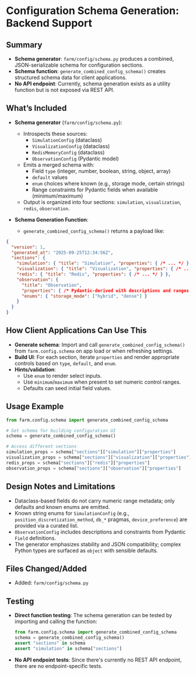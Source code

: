 # Configuration Schema Generation: Backend Support

## Summary

- **Schema generator**: `farm/config/schema.py` produces a combined, JSON-serializable schema for configuration sections.
- **Schema function**: `generate_combined_config_schema()` creates structured schema data for client applications.
- **No API endpoint**: Currently, schema generation exists as a utility function but is not exposed via REST API.

## What’s Included

- **Schema generator** (`farm/config/schema.py`):
  - Introspects these sources:
    - `SimulationConfig` (dataclass)
    - `VisualizationConfig` (dataclass)
    - `RedisMemoryConfig` (dataclass)
    - `ObservationConfig` (Pydantic model)
  - Emits a merged schema with:
    - Field `type` (integer, number, boolean, string, object, array)
    - `default` values
    - `enum` choices where known (e.g., storage mode, certain strings)
    - Range constraints for Pydantic fields when available (minimum/maximum)
  - Output is organized into four sections: `simulation`, `visualization`, `redis`, `observation`.

- **Schema Generation Function**:
  - `generate_combined_config_schema()` returns a payload like:

```json
{
  "version": 1,
  "generated_at": "2025-09-25T12:34:56Z",
  "sections": {
    "simulation": { "title": "Simulation", "properties": { /* ... */ } },
    "visualization": { "title": "Visualization", "properties": { /* ... */ } },
    "redis": { "title": "Redis", "properties": { /* ... */ } },
    "observation": {
      "title": "Observation",
      "properties": { /* Pydantic-derived with descriptions and ranges where present */ },
      "enums": { "storage_mode": ["hybrid", "dense"] }
    }
  }
}
```

## How Client Applications Can Use This

- **Generate schema**: Import and call `generate_combined_config_schema()` from `farm.config.schema` on app load or when refreshing settings.
- **Build UI**: For each section, iterate `properties` and render appropriate controls based on `type`, `default`, and `enum`.
- **Hints/validation**:
  - Use `enum` to render select inputs.
  - Use `minimum`/`maximum` when present to set numeric control ranges.
  - Defaults can seed initial field values.

## Usage Example

```python
from farm.config.schema import generate_combined_config_schema

# Get schema for building configuration UI
schema = generate_combined_config_schema()

# Access different sections
simulation_props = schema["sections"]["simulation"]["properties"]
visualization_props = schema["sections"]["visualization"]["properties"]
redis_props = schema["sections"]["redis"]["properties"]
observation_props = schema["sections"]["observation"]["properties"]
```

## Design Notes and Limitations

- Dataclass-based fields do not carry numeric range metadata; only defaults and known enums are emitted.
- Known string enums for `SimulationConfig` (e.g., `position_discretization_method`, `db_*` pragmas, `device_preference`) are provided via a curated list.
- `ObservationConfig` includes descriptions and constraints from Pydantic `Field` definitions.
- The generator emphasizes stability and JSON compatibility; complex Python types are surfaced as `object` with sensible defaults.

## Files Changed/Added

- Added: `farm/config/schema.py`

## Testing

- **Direct function testing**: The schema generation can be tested by importing and calling the function:

  ```python
  from farm.config.schema import generate_combined_config_schema
  schema = generate_combined_config_schema()
  assert "sections" in schema
  assert "simulation" in schema["sections"]
  ```

- **No API endpoint tests**: Since there's currently no REST API endpoint, there are no endpoint-specific tests.

